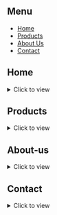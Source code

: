 

## Menu
- [Home](#home)
- [Products](#products)
- [About Us](#about-us)
- [Contact](#contact)

## Home
<details>
<summary>Click to view</summary>

Welcome to M.R.S 777!

</details>

## Products
<details>
<summary>Click to view</summary>

## MRS777 video registrator

![Tesla Monitor](https://frankfurt.apollo.olxcdn.com/v1/files/x9zuy5wac5jm3-UZ/image)

**360° gradus kamera ulasa bo’ladi**

**Mavjud funksiyalar:**
- Navigator, GPS
- Bluetooth
- Wi-Fi
- Carplay
- Youtube
- Waze

**Texnik xususiyatlar:**
- 1,5 GHz 4 GB RAM / 64 GB ROM
- Ekran o’lchami: 9/10,2 dyuym
- HD o’lchamlari: 1024 * 600
- 3D navigatsiyani qo’llab-quvvatlash
- FM/AM
- Bir nechta tillarni qo’llab-quvvatlash
- Spark, Cobalt, Gentra ramkalari uchun mos

**Narxi:** 1.250.000 So’m  
**O’zbekiston bo’ylab yetkazib berish xizmati bilan.**  
**Qo’shimcha ma’lumot uchun:**  
☎️ 90-990 22 20

</details>

## About-us
<details>
<summary>Click to view</summary>

🚘 Большой ассортимент авто аксессуаров  
🚘 Katta xajimdagi Avto aksessuarlar  
📝 Гарантия имеются  
⁉️ Qiziqtirgan maxsulot tagida komentariyani bosib savollarni berishingiz mumkin...  
⁉️ Можете задавать свои вопросы в комментариях...

</details>

## Contact
<details>
<summary>Click to view</summary>

- **Telegram:** [@MARUFJONcom](https://t.me/MARUFJONcom)
- **Instagram:** [@auto_mrs777](https://t.me/auto_mrs777)
- **Phone:** +998 90 990 22 20

</details>
